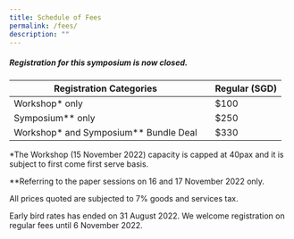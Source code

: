 ```yaml
---
title: Schedule of Fees
permalink: /fees/
description: ""
---
```

##### **Registration for this symposium is now closed.**


| Registration Categories || Regular (SGD) |
| -------- | -------- | -------- |
| Workshop* only     | | $100     |
| Symposium** only     || $250     |
| Workshop* and Symposium** Bundle Deal     || $330     |

*The Workshop (15 November 2022) capacity is capped at 40pax and it is subject to first come first serve basis.

**Referring to the paper sessions on 16 and 17 November 2022 only. 

All prices quoted are subjected to 7% goods and services tax.

Early bird rates has ended on 31 August 2022. We welcome registration on regular fees until 6 November 2022.